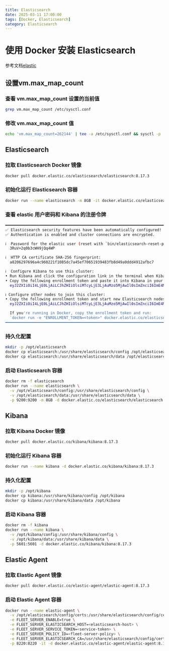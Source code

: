 ```yaml
---
title: Elasticsearch
date: 2025-03-11 17:00:00
tags: [Docker, Elasticsearch]
category: Elasticsearch
---
```


# 使用 Docker 安装 Elasticsearch

参考文档[elastic](https://www.elastic.co/guide/en/elasticsearch/reference/current/docker.html)

## 设置vm.max_map_count

### 查看 vm.max_map_count 设置的当前值

```Bash
grep vm.max_map_count /etc/sysctl.conf
```
### 修改 vm.max_map_count 值
```Bash
echo 'vm.max_map_count=262144' | tee -a /etc/sysctl.conf && sysctl -p
```

## Elasticsearch

### 拉取 Elasticsearch Docker 镜像
```Bash
docker pull docker.elastic.co/elasticsearch/elasticsearch:8.17.3
```

### 初始化运行 Elasticsearch 容器
```Bash
docker run --name elasticsearch -m 8GB -it docker.elastic.co/elasticsearch/elasticsearch:8.17.3
```

### 查看 elastic 用户密码和 Kibana 的注册令牌
```Bash
━━━━━━━━━━━━━━━━━━━━━━━━━━━━━━━━━━━━━━━━━━━━━━━━━━━━━━━━━━━━━━━━━━━━━━━━━━━━━━━━━━━━━━━━━━━━━━━━━━━━━━━━━━━━━━━━━━━━━━━━━━━━━━━━━━━━━━━━━━━━━━━━━━━━━━━━━━━━━━━━━━━━━━━━━━━━━━━━━━━━━━━━━━━━━━━━━━━━━━━━━━━━━━━━━━━━━━━━━━━━━━━━
✅ Elasticsearch security features have been automatically configured!
✅ Authentication is enabled and cluster connections are encrypted.

ℹ️  Password for the elastic user (reset with `bin/elasticsearch-reset-password -u elastic`):
  3RuV+2q0b3cWH9jQq4WP

ℹ️  HTTP CA certificate SHA-256 fingerprint:
  a8206297696a4c960221f1085dc7a45ef70651939483fb8d49a0ddd4912afbc7

ℹ️  Configure Kibana to use this cluster:
• Run Kibana and click the configuration link in the terminal when Kibana starts.
• Copy the following enrollment token and paste it into Kibana in your browser (valid for the next 30 minutes):
  eyJ2ZXIiOiI4LjE0LjAiLCJhZHIiOlsiMTcyLjE3LjAuMzo5MjAwIl0sImZnciI6ImE4MjA2Mjk3Njk2YTRjOTYwMjIxZjEwODVkYzdhNDVlZjcwNjUxOTM5NDgzZmI4ZDQ5YTBkZGQ0OTEyYWZiYzciLCJrZXkiOiJwVUZqanBVQlJCUHozMEZPc0lVZzphU2lLUmhVOVJ5YUxmV3pKXzY0Vm13In0=

ℹ️ Configure other nodes to join this cluster:
• Copy the following enrollment token and start new Elasticsearch nodes with `bin/elasticsearch --enrollment-token <token>` (valid for the next 30 minutes):
  eyJ2ZXIiOiI4LjE0LjAiLCJhZHIiOlsiMTcyLjE3LjAuMzo5MjAwIl0sImZnciI6ImE4MjA2Mjk3Njk2YTRjOTYwMjIxZjEwODVkYzdhNDVlZjcwNjUxOTM5NDgzZmI4ZDQ5YTBkZGQ0OTEyYWZiYzciLCJrZXkiOiJwa0ZqanBVQlJCUHozMEZPc0lVZzpURzR1OW1SU1J0Q01scW9ncUVUM3lBIn0=

  If you're running in Docker, copy the enrollment token and run:
  `docker run -e "ENROLLMENT_TOKEN=<token>" docker.elastic.co/elasticsearch/elasticsearch:8.17.3`
━━━━━━━━━━━━━━━━━━━━━━━━━━━━━━━━━━━━━━━━━━━━━━━━━━━━━━━━━━━━━━━━━━━━━━━━━━━━━━━━━━━━━━━━━━━━━━━━━━━━━━━━━━━━━━━━━━━━━━━━━━━━━━━━━━━━━━━━━━━━━━━━━━━━━━━━━━━━━━━━━━━━━━━━━━━━━━━━━━━━━━━━━━━━━━━━━━━━━━━━━━━━━━━━━━━━━━━━━━━━━━━━
```

### 持久化配置
```Bash
mkdir -p /opt/elasticsearch
docker cp elasticsearch:/usr/share/elasticsearch/config /opt/elasticsearch
docker cp elasticsearch:/usr/share/elasticsearch/data /opt/elasticsearch
```

### 启动 Elasticsearch 容器
```Bash
docker rm -f elasticsearch
docker run --name elasticsearch \
  -v /opt/elasticsearch/config:/usr/share/elasticsearch/config \
  -v /opt/elasticsearch/data:/usr/share/elasticsearch/data \
  -p 9200:9200 -m 8GB -d docker.elastic.co/elasticsearch/elasticsearch:8.17.3
```

## Kibana 

### 拉取 Kibana Docker 镜像
```Bash
docker pull docker.elastic.co/kibana/kibana:8.17.3
```

### 初始化运行 Kibana 容器
```Bash
docker run --name kibana -d docker.elastic.co/kibana/kibana:8.17.3
```

### 持久化配置
```Bash
mkdir -p /opt/kibana
docker cp kibana:/usr/share/kibana/config /opt/kibana
docker cp kibana:/usr/share/kibana/data /opt/kibana
```

### 启动 Kibana 容器
```Bash
docker rm -f kibana
docker run --name kibana \
  -v /opt/kibana/config:/usr/share/kibana/config \
  -v /opt/kibana/data:/usr/share/kibana/data \
  -p 5601:5601 -d docker.elastic.co/kibana/kibana:8.17.3
```

## Elastic Agent

### 拉取 Elastic Agent 镜像
```Bash
docker pull docker.elastic.co/elastic-agent/elastic-agent:8.17.3
```

### 启动 Elastic Agent 容器
```Bash
docker run --name elastic-agent \
  -v /opt/elasticsearch/config/certs:/usr/share/elasticsearch/config/certs \
  -e FLEET_SERVER_ENABLE=true \
  -e FLEET_SERVER_ELASTICSEARCH_HOST=<elasticsearch-host> \
  -e FLEET_SERVER_SERVICE_TOKEN=<service-token> \
  -e FLEET_SERVER_POLICY_ID=<fleet-server-policy> \
  -e FLEET_SERVER_ELASTICSEARCH_CA=/usr/share/elasticsearch/config/certs/http_ca.crt \
  -p 8220:8220 -it -d docker.elastic.co/elastic-agent/elastic-agent:8.17.3
```